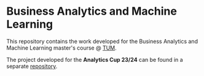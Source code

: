 # Business Analytics and Machine Learning

This repository contains the work developed for the Business Analytics and Machine Learning master's course @ [TUM](https://www.tum.de/).

The project developed for the **Analytics Cup 23/24** can be found in a separate [repository](https://github.com/martimfasantos/AnalyticsCup24).
